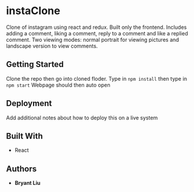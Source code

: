 # instaClone
Clone of instagram using react and redux. Built only the frontend. Includes adding a comment, liking a comment, reply to a comment and like a replied comment. Two viewing modes: normal portrait for viewing pictures and landscape version to view comments.

## Getting Started

Clone the repo then go into cloned floder. 
Type in ```npm install``` 
then type in ```npm start```
Webpage should then auto open

## Deployment

Add additional notes about how to deploy this on a live system

## Built With

* React

## Authors

* **Bryant Liu** 

